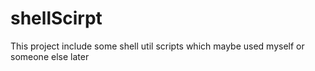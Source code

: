 # shellScirpt
This project include some shell util scripts which maybe used myself or someone else later
